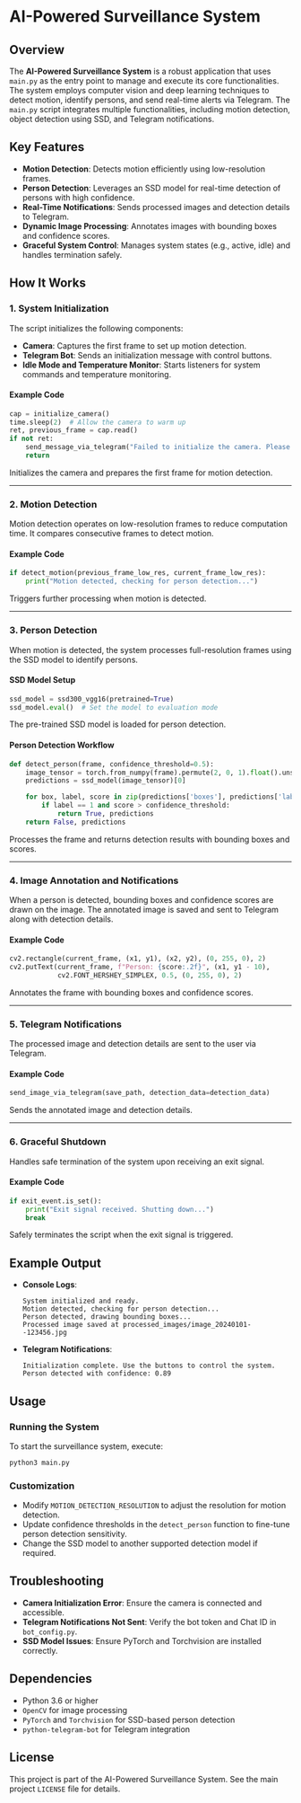 # AI-Powered Surveillance System

## Overview
The **AI-Powered Surveillance System** is a robust application that uses `main.py` as the entry point to manage and execute its core functionalities. The system employs computer vision and deep learning techniques to detect motion, identify persons, and send real-time alerts via Telegram. The `main.py` script integrates multiple functionalities, including motion detection, object detection using SSD, and Telegram notifications.

## Key Features
- **Motion Detection**: Detects motion efficiently using low-resolution frames.
- **Person Detection**: Leverages an SSD model for real-time detection of persons with high confidence.
- **Real-Time Notifications**: Sends processed images and detection details to Telegram.
- **Dynamic Image Processing**: Annotates images with bounding boxes and confidence scores.
- **Graceful System Control**: Manages system states (e.g., active, idle) and handles termination safely.

## How It Works
### 1. System Initialization
The script initializes the following components:
- **Camera**: Captures the first frame to set up motion detection.
- **Telegram Bot**: Sends an initialization message with control buttons.
- **Idle Mode and Temperature Monitor**: Starts listeners for system commands and temperature monitoring.

#### Example Code
```python
cap = initialize_camera()
time.sleep(2)  # Allow the camera to warm up
ret, previous_frame = cap.read()
if not ret:
    send_message_via_telegram("Failed to initialize the camera. Please restart.", with_buttons=True)
    return
```
Initializes the camera and prepares the first frame for motion detection.

---

### 2. Motion Detection
Motion detection operates on low-resolution frames to reduce computation time. It compares consecutive frames to detect motion.

#### Example Code
```python
if detect_motion(previous_frame_low_res, current_frame_low_res):
    print("Motion detected, checking for person detection...")
```
Triggers further processing when motion is detected.

---

### 3. Person Detection
When motion is detected, the system processes full-resolution frames using the SSD model to identify persons.

#### SSD Model Setup
```python
ssd_model = ssd300_vgg16(pretrained=True)
ssd_model.eval()  # Set the model to evaluation mode
```
The pre-trained SSD model is loaded for person detection.

#### Person Detection Workflow
```python
def detect_person(frame, confidence_threshold=0.5):
    image_tensor = torch.from_numpy(frame).permute(2, 0, 1).float().unsqueeze(0) / 255.0
    predictions = ssd_model(image_tensor)[0]

    for box, label, score in zip(predictions['boxes'], predictions['labels'], predictions['scores']):
        if label == 1 and score > confidence_threshold:
            return True, predictions
    return False, predictions
```
Processes the frame and returns detection results with bounding boxes and scores.

---

### 4. Image Annotation and Notifications
When a person is detected, bounding boxes and confidence scores are drawn on the image. The annotated image is saved and sent to Telegram along with detection details.

#### Example Code
```python
cv2.rectangle(current_frame, (x1, y1), (x2, y2), (0, 255, 0), 2)
cv2.putText(current_frame, f"Person: {score:.2f}", (x1, y1 - 10),
            cv2.FONT_HERSHEY_SIMPLEX, 0.5, (0, 255, 0), 2)
```
Annotates the frame with bounding boxes and confidence scores.

---

### 5. Telegram Notifications
The processed image and detection details are sent to the user via Telegram.

#### Example Code
```python
send_image_via_telegram(save_path, detection_data=detection_data)
```
Sends the annotated image and detection details.

---

### 6. Graceful Shutdown
Handles safe termination of the system upon receiving an exit signal.

#### Example Code
```python
if exit_event.is_set():
    print("Exit signal received. Shutting down...")
    break
```
Safely terminates the script when the exit signal is triggered.

## Example Output
- **Console Logs**:
  ```
  System initialized and ready.
  Motion detected, checking for person detection...
  Person detected, drawing bounding boxes...
  Processed image saved at processed_images/image_20240101--123456.jpg
  ```

- **Telegram Notifications**:
  ```
  Initialization complete. Use the buttons to control the system.
  Person detected with confidence: 0.89
  ```

## Usage
### Running the System
To start the surveillance system, execute:
```bash
python3 main.py
```

### Customization
- Modify `MOTION_DETECTION_RESOLUTION` to adjust the resolution for motion detection.
- Update confidence thresholds in the `detect_person` function to fine-tune person detection sensitivity.
- Change the SSD model to another supported detection model if required.

## Troubleshooting
- **Camera Initialization Error**:
  Ensure the camera is connected and accessible.
- **Telegram Notifications Not Sent**:
  Verify the bot token and Chat ID in `bot_config.py`.
- **SSD Model Issues**:
  Ensure PyTorch and Torchvision are installed correctly.

## Dependencies
- Python 3.6 or higher
- `OpenCV` for image processing
- `PyTorch` and `Torchvision` for SSD-based person detection
- `python-telegram-bot` for Telegram integration

## License
This project is part of the AI-Powered Surveillance System. See the main project `LICENSE` file for details.

